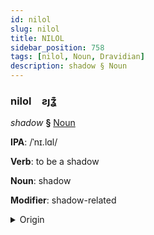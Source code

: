 ```yaml
---
id: nilol
slug: nilol
title: NILOL
sidebar_position: 758
tags: [nilol, Noun, Dravidian]
description: shadow § Noun
---
```


### nilol&emsp;<span kind="abugida">ƨȷʓ͊</span>

*shadow* **§** [Noun](../../tags/Noun)

**IPA**: /ˈnɪ.lɑl/

**Verb**: to be a shadow

**Noun**: shadow

**Modifier**: shadow-related

<details>
    <summary>Origin</summary>
    Tamil நிழல் niḻal /n̪ɪɻɐl/<br/>
    <em>Dravidian Language Family</em>
</details>